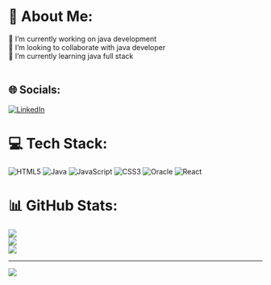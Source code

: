 # 💫 About Me:
🔭 I’m currently working on java development<br>👯 I’m looking to collaborate with java developer<br>🌱 I’m currently learning java full stack<br> <br>


## 🌐 Socials:
[![LinkedIn](https://img.shields.io/badge/LinkedIn-%230077B5.svg?logo=linkedin&logoColor=white)](https://linkedin.com/in/https://www.linkedin.com/in/aakash-kumar-a-050880216/) 

# 💻 Tech Stack:
![HTML5](https://img.shields.io/badge/html5-%23E34F26.svg?style=for-the-badge&logo=html5&logoColor=white) ![Java](https://img.shields.io/badge/java-%23ED8B00.svg?style=for-the-badge&logo=openjdk&logoColor=white) ![JavaScript](https://img.shields.io/badge/javascript-%23323330.svg?style=for-the-badge&logo=javascript&logoColor=%23F7DF1E) ![CSS3](https://img.shields.io/badge/css3-%231572B6.svg?style=for-the-badge&logo=css3&logoColor=white) ![Oracle](https://img.shields.io/badge/Oracle-F80000?style=for-the-badge&logo=oracle&logoColor=white) ![React](https://img.shields.io/badge/react-%2320232a.svg?style=for-the-badge&logo=react&logoColor=%2361DAFB)
# 📊 GitHub Stats:
![](https://github-readme-stats.vercel.app/api?username=AakashKumarAk&theme=dark&hide_border=false&include_all_commits=false&count_private=false)<br/>
![](https://github-readme-streak-stats.herokuapp.com/?user=AakashKumarAk&theme=dark&hide_border=false)<br/>
![](https://github-readme-stats.vercel.app/api/top-langs/?username=AakashKumarAk&theme=dark&hide_border=false&include_all_commits=false&count_private=false&layout=compact)

---
[![](https://visitcount.itsvg.in/api?id=AakashKumarAk&icon=0&color=0)](https://visitcount.itsvg.in)

<!-- Proudly created with GPRM ( https://gprm.itsvg.in ) -->
